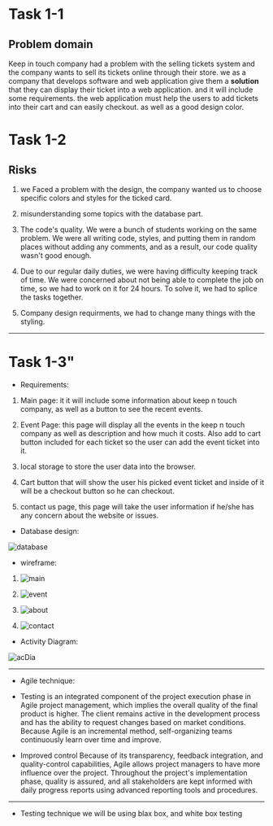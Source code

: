 # Task 1-1

## Problem domain

Keep in touch company had a problem with the selling tickets system and the company wants to sell its tickets online through their store. we as a company that develops software and web application give them a **solution** that they can display their ticket into a web application. and it will include some requirements. the web application must help the users to add tickets into their cart and can easily checkout. as well as a good design color.

# Task 1-2

## Risks

1. we Faced a problem with the design, the company wanted us to choose specific colors and styles for the ticked card.

2. misunderstanding some topics with the database part.

3. The code's quality. We were a bunch of students working on the same problem. We were all writing code, styles, and putting them in random places without adding any comments, and as a result, our code quality wasn't good enough.

4. Due to our regular daily duties, we were having difficulty keeping track of time. We were concerned about not being able to complete the job on time, so we had to work on it for 24 hours. To solve it, we had to splice the tasks together.

5. Company design requirments, we had to change many things with the styling.
-----------------------

# Task 1-3"

- Requirements:

1. Main page: it it will include some information about keep n touch company, as well as a button to see the recent events. 

2. Event Page: this page will display all the events in the keep n touch company as well as description and how much it costs. Also add to cart button included for each ticket so the user can add the event ticket into it.

3. local storage to store the user data into the browser.

4. Cart button that will show the user his picked event ticket and inside of it will be a checkout button so he can checkout.

5. contact us page, this page will take the user information if he/she has any concern about the website or issues.


- Database design:

![database](https://user-images.githubusercontent.com/87301309/130690495-62910c8b-9492-49cb-aad7-eef80c28cd14.png)



- wireframe:

1. ![main](https://user-images.githubusercontent.com/87301309/130690544-f9d5ecf6-485b-4ebb-abed-2679c91d1885.png)


2. ![event](https://user-images.githubusercontent.com/87301309/130690569-f023e89a-7dc3-46a1-9585-659b59021d5e.png)


3. ![about](https://user-images.githubusercontent.com/87301309/130690582-c2037e0e-1509-4b05-87ac-5024b336ffb7.png)


4. ![contact](https://user-images.githubusercontent.com/87301309/130690595-2f3681ea-f1f1-4fc3-a470-26a5e7a65161.png)



- Activity Diagram:

 ![acDia](https://user-images.githubusercontent.com/87301309/130690644-056c5608-f911-404d-9f4c-d5a8d4e54fe3.png)





----------------

 - Agile technique:

 * Testing is an integrated component of the project execution phase in Agile project management, which implies the overall quality of the final product is higher. The client remains active in the development process and has the ability to request changes based on market conditions. Because Agile is an incremental method, self-organizing teams continuously learn over time and improve.

 * Improved control
Because of its transparency, feedback integration, and quality-control capabilities, Agile allows project managers to have more influence over the project. Throughout the project's implementation phase, quality is assured, and all stakeholders are kept informed with daily progress reports using advanced reporting tools and procedures.

-------------------

- Testing technique
we will be using blax box, and white box testing

